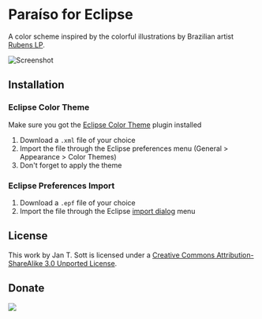 # Paraíso for Eclipse

A color scheme inspired by the colorful illustrations by Brazilian artist [Rubens LP][1].

![Screenshot][2]

## Installation

### Eclipse Color Theme

Make sure you got the [Eclipse Color Theme][3] plugin installed

1. Download a `.xml` file of your choice
2. Import the file through the Eclipse preferences menu (General > Appearance > Color Themes)
3. Don't forget to apply the theme

### Eclipse Preferences Import

1. Download a `.epf` file of your choice
2. Import the file through the Eclipse [import dialog][4] menu

## License

This work by Jan T. Sott is licensed under a [Creative Commons Attribution-ShareAlike 3.0 Unported License][5].

## Donate

[<img src="https://raw.github.com/balupton/flattr-buttons/master/badge-89x18.gif" />][6]

[1]: http://www.rubenslp.com.br/
[2]: https://raw.github.com/idleberg/Paraiso-Eclipse/master/images/screenshot.gif
[3]: http://marketplace.eclipse.org/content/eclipse-color-theme
[4]: https://vimeo.com/19168132
[5]: http://creativecommons.org/licenses/by-sa/3.0/deed.en_US
[6]: https://flattr.com/submit/auto?user_id=idleberg&url=https://github.com/idleberg/Paraiso-Eclipse/&title=Paraiso&20Color%20Scheme&description=A%29color%29scheme%29inspired%29by%29the%29colorful%29illustrations%29by%29Brazilian%29artist%29Rubens%29LP&language=en_GB&tags=eclipse,color%20scheme,theme,syntax%20highlight,style-sheets&hidden=0&category=software